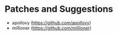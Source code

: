 Patches and Suggestions
======

* apollovy (https://github.com/apollovy)
* millioner (https://github.com/millioner)
